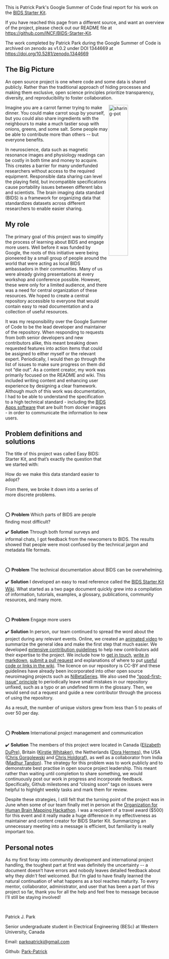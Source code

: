 This is Patrick Park's Google Summer of Code final report for his work on the [BIDS Starter Kit](https://github.com/INCF/BIDS-Starter-Kit).

If you have reached this page from a different source, and want an overview of the project, please check out our README file at https://github.com/INCF/BIDS-Starter-Kit.

The work completed by Patrick Park during the Google Summer of Code is archived on zenodo as v1.0.2 under DOI 1344669 at https://doi.org/10.5281/zenodo.1344669

## The Big Picture

An open source project is one where code and some data is shared publicly. 
Rather than the traditional approach of hiding processes and making them exclusive, open science principles 
prioritize transparency, diversity, and reproducibility to foster collaboration. 

<img align="right" width="35%" src="https://i.imgur.com/zxmd6W5.jpg" alt="sharing-pot"/>

Imagine you are a carrot farmer trying to make dinner. You could make carrot soup by yourself, but you could also share ingredients with the neighbours to make a much tastier soup with onions, greens, and some salt.
Some people may be able to contribute more than others -- but everyone benefits.

In neuroscience, data such as magnetic resonance images and physiology readings can be costly in both time and money to acquire.
This creates a barrier for many underfunded researchers without access to the required equipment.
Responsible data sharing can level the playing field, but incompatible specifications cause portability issues between different labs and scientists.
The brain imaging data standard (BIDS) is a framework for organizing data that standardizes datasets across different researchers to enable easier sharing.


## My role

The primary goal of this project was to simplify the process of learning about BIDS and engage more users.
Well before it was funded by Google, the roots of this initiative were being pioneered by a small group of people around the world that were acting as local BIDS ambassadors in their communities.
Many of us were already giving presentations at every workshop and conference possible.
However, these were only for a limited audience, and there was a need for central organization of these resources.
We hoped to create a central repository accessible to everyone that would contain easy to read documentation and a collection of useful resources. 

It was my responsibility over the Google Summer of Code to be the lead developer and maintainer of the repository.
When responding to requests from both senior developers and new contributors alike, this meant breaking down requested features into action items that could be assigned to either myself or the relevant expert.
Periodically, I would then go through the list of issues to make sure progress on them did not “die out”.
As a content creator, my work was primarily focused on the README and wiki.
This included writing content and enhancing user experience by designing a clear framework. 
Although much of this work was documentation, I had to be able to understand the specification to a high technical standard - including the [BIDS Apps software](http://bids-apps.neuroimaging.io/apps/) that are built from docker images - in order to communicate the information to new users.

## Problem definitions and solutions

The title of this project was called Easy BIDS: Starter Kit, and that’s exactly the question that we started with: 

How do we make this data standard easier to adopt?

From there, we broke it down into a series of more discrete problems.

<br>

:o: **Problem** Which parts of BIDS are people finding most difficult?

:heavy_check_mark: **Solution** Through both formal surveys and informal chats, I got feedback from the newcomers to BIDS.
The results showed that people were most confused by the technical jargon and metadata file formats.

<br>

:o: **Problem** The technical documentation about BIDS can be overwhelming.

:heavy_check_mark: **Solution** I developed an easy to read reference called the [BIDS Starter Kit Wiki](https://github.com/INCF/bids-starter-kit/wiki).
What started as a two page document quickly grew into a compilation of information, tutorials, examples, a glossary, publications, community resources, and many more.

<br>

:o: **Problem** Engage more users

:heavy_check_mark: **Solution** In person, our team continued to spread the word about the project during any relevant events.
Online, we created an [animated video](https://camo.githubusercontent.com/aada478abaddf957a3622589a5c370f11bf67642/687474703a2f2f696d672e796f75747562652e636f6d2f76692f425964686a5675427347302f302e6a7067) to summarize the general idea and make the first step that much easier.
We developed [extensive contribution guidelines](https://github.com/INCF/BIDS-Starter-Kit/blob/master/CONTRIBUTING.md) to help new contributors add their expertise to the project.
We include how to [get in touch](https://github.com/INCF/BIDS-Starter-Kit/blob/master/CONTRIBUTING.md#get-in-touch), [write in markdown](https://github.com/INCF/BIDS-Starter-Kit/blob/master/CONTRIBUTING.md#writing-in-markdown), [submit a pull request](https://github.com/INCF/BIDS-Starter-Kit/blob/master/CONTRIBUTING.md#making-a-change-with-a-pull-request) and explanations of where to put [useful code or links in the wiki](https://github.com/INCF/BIDS-Starter-Kit/blob/master/CONTRIBUTING.md#where-to-start-wiki-code-and-templates).
The licence on our repository is CC-BY and these guidelines have already been incorporated into other open source neuroimaging projects such as [NiBetaSeries](https://nibetaseries.readthedocs.io/en/latest/contributing.html).
We also used the [“good-first-issue” principle](https://github.com/INCF/BIDS-Starter-Kit/blob/master/CONTRIBUTING.md#where-to-start-issue-labels) to periodically leave small mistakes in our repository unfixed, such as a typo or an undefined term in the glossary.
Then, we would send out a request and guide a new contributor through the process of using the repository. 

As a result, the number of unique visitors grew from less than 5 to peaks of over 50 per day.

<br>

:o: **Problem** International project management and communication

:heavy_check_mark: **Solution** The members of this project were located in Canada ([Elizabeth DuPre](https://github.com/emdupre)), Britain ([Kirstie Whitaker](https://github.com/KirstieJane)), the Netherlands ([Dora Hermes](https://github.com/dorahermes)), the USA ([Chris Gorgolewski](https://github.com/chrisfilo) and [Chris Holdgraf](https://github.com/choldgraf/)), as well as a collaborator from India ([Madhur Tandon](https://github.com/madhur-tandon)).
The strategy for this problem was to work publicly and to demonstrate best practise in open source project leadership.
This meant rather than waiting until completion to share something, we would continuously post our work in progress and incorporate feedback.
Specifically, Github milestones and “closing soon” tags on issues were helpful to highlight weekly tasks and mark them for review. 

Despite these strategies, I still felt that the turning point of the project was in June when some of our team finally met in person at the [Organization for Human Brain Mapping Hackathon](https://ohbm.github.io/hackathon2018/).
I was a recipient of a travel award ($500) for this event and it really made a huge difference in my effectiveness as maintainer and content creator for BIDS Starter Kit.
Summarizing an unnecessary meeting into a message is efficient, but familiarity is really important too.


## Personal notes


As my first foray into community development and international project handling, the toughest part at first was definitely the uncertainty -- a document doesn’t have errors and nobody leaves detailed feedback about why they *didn’t* feel welcomed.
But I’m glad to have finally learned the natural continuation of what happens as a tool reaches maturity.
To every mentor, collaborator, administrator, and user that has been a part of this project so far, thank you for all the help and feel free to message because I’ll still be staying involved!

<br>

Patrick J. Park

Senior undergraduate student in Electrical Engineering (BESc) at Western University, Canada

Email: parkpatrickj@gmail.com

Github: [Park-Patrick](https://github.com/Park-Patrick)

